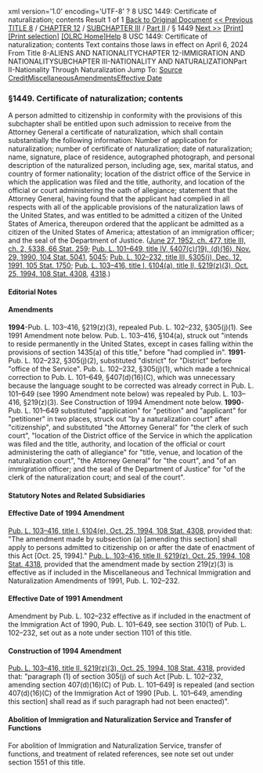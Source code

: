 xml version='1.0' encoding='UTF-8' ?
8 USC 1449: Certificate of naturalization; contents
 Result 1 of 1
[Back to Original Document](/view.xhtml;jsessionid=F928F5BB0621C5A56DB52E668597F42F)
[<< Previous](#)
 [TITLE 8](/view.xhtml;jsessionid=F928F5BB0621C5A56DB52E668597F42F?req=granuleid%3AUSC-prelim-title8&saved=%7CZ3JhbnVsZWlkOlVTQy1wcmVsaW0tdGl0bGU4LXNlY3Rpb24xNDQ5%7C%7C%7C0%7Cfalse%7Cprelim&edition=prelim) / [CHAPTER 12](/view.xhtml;jsessionid=F928F5BB0621C5A56DB52E668597F42F?req=granuleid%3AUSC-prelim-title8-chapter12&saved=%7CZ3JhbnVsZWlkOlVTQy1wcmVsaW0tdGl0bGU4LXNlY3Rpb24xNDQ5%7C%7C%7C0%7Cfalse%7Cprelim&edition=prelim) / [SUBCHAPTER III](/view.xhtml;jsessionid=F928F5BB0621C5A56DB52E668597F42F?req=granuleid%3AUSC-prelim-title8-chapter12-subchapter3&saved=%7CZ3JhbnVsZWlkOlVTQy1wcmVsaW0tdGl0bGU4LXNlY3Rpb24xNDQ5%7C%7C%7C0%7Cfalse%7Cprelim&edition=prelim) / [Part II](/view.xhtml;jsessionid=F928F5BB0621C5A56DB52E668597F42F?req=granuleid%3AUSC-prelim-title8-chapter12-subchapter3-part2&saved=%7CZ3JhbnVsZWlkOlVTQy1wcmVsaW0tdGl0bGU4LXNlY3Rpb24xNDQ5%7C%7C%7C0%7Cfalse%7Cprelim&edition=prelim) / § 1449
 [Next >>](#)
[[Print]](#)
 [[Print selection]](#)
[[OLRC Home]](/browse.xhtml;jsessionid=F928F5BB0621C5A56DB52E668597F42F)[Help](/navHelp.xhtml;jsessionid=F928F5BB0621C5A56DB52E668597F42F)
8 USC 1449: Certificate of naturalization; contents
Text contains those laws in effect on April 6, 2024
From Title 8-ALIENS AND NATIONALITYCHAPTER 12-IMMIGRATION AND NATIONALITYSUBCHAPTER III-NATIONALITY AND NATURALIZATIONPart II-Nationality Through Naturalization
Jump To: [Source Credit](#sourcecredit)[Miscellaneous](#miscellaneous-note)[Amendments](#amendment-note)[Effective Date](#effectivedate-amendment-note)
### §1449. Certificate of naturalization; contents
A person admitted to citizenship in conformity with the provisions of this subchapter shall be entitled upon such admission to receive from the Attorney General a certificate of naturalization, which shall contain substantially the following information: Number of application for naturalization; number of certificate of naturalization; date of naturalization; name, signature, place of residence, autographed photograph, and personal description of the naturalized person, including age, sex, marital status, and country of former nationality; location of the district office of the Service in which the application was filed and the title, authority, and location of the official or court administering the oath of allegiance; statement that the Attorney General, having found that the applicant had complied in all respects with all of the applicable provisions of the naturalization laws of the United States, and was entitled to be admitted a citizen of the United States of America, thereupon ordered that the applicant be admitted as a citizen of the United States of America; attestation of an immigration officer; and the seal of the Department of Justice.
([June 27, 1952, ch. 477, title III, ch. 2, §338, 66 Stat. 259](/statviewer.htm?volume=66&page=259); [Pub. L. 101–649, title IV, §407(c)(19), (d)(16), Nov. 29, 1990, 104 Stat. 5041](/statviewer.htm?volume=104&page=5041), [5045](/statviewer.htm?volume=104&page=5045); [Pub. L. 102–232, title III, §305(j), Dec. 12, 1991, 105 Stat. 1750](/statviewer.htm?volume=105&page=1750); [Pub. L. 103–416, title I, §104(a), title II, §219(z)(3), Oct. 25, 1994, 108 Stat. 4308](/statviewer.htm?volume=108&page=4308), [4318](/statviewer.htm?volume=108&page=4318).)
#### **Editorial Notes**
#### Amendments
**1994**-Pub. L. 103–416, §219(z)(3), repealed Pub. L. 102–232, §305(j)(1). See 1991 Amendment note below.
Pub. L. 103–416, §104(a), struck out "intends to reside permanently in the United States, except in cases falling within the provisions of section 1435(a) of this title," before "had complied in".
**1991**-Pub. L. 102–232, §305(j)(2), substituted "district" for "District" before "office of the Service".
Pub. L. 102–232, §305(j)(1), which made a technical correction to Pub. L. 101–649, §407(d)(16)(C), which was unnecessary because the language sought to be corrected was already correct in Pub. L. 101–649 (see 1990 Amendment note below) was repealed by Pub. L. 103–416, §219(z)(3). See Construction of 1994 Amendment note below.
**1990**-Pub. L. 101–649 substituted "application" for "petition" and "applicant" for "petitioner" in two places, struck out "by a naturalization court" after "citizenship", and substituted "the Attorney General" for "the clerk of such court", "location of the District office of the Service in which the application was filed and the title, authority, and location of the official or court administering the oath of allegiance" for "title, venue, and location of the naturalization court", "the Attorney General" for "the court", and "of an immigration officer; and the seal of the Department of Justice" for "of the clerk of the naturalization court; and seal of the court".
#### **Statutory Notes and Related Subsidiaries**
#### Effective Date of 1994 Amendment
[Pub. L. 103–416, title I, §104(e), Oct. 25, 1994, 108 Stat. 4308](/statviewer.htm?volume=108&page=4308), provided that: "The amendment made by subsection (a) [amending this section] shall apply to persons admitted to citizenship on or after the date of enactment of this Act [Oct. 25, 1994]."
[Pub. L. 103–416, title II, §219(z), Oct. 25, 1994, 108 Stat. 4318](/statviewer.htm?volume=108&page=4318), provided that the amendment made by section 219(z)(3) is effective as if included in the Miscellaneous and Technical Immigration and Naturalization Amendments of 1991, Pub. L. 102–232.
#### Effective Date of 1991 Amendment
Amendment by Pub. L. 102–232 effective as if included in the enactment of the Immigration Act of 1990, Pub. L. 101–649, see section 310(1) of Pub. L. 102–232, set out as a note under section 1101 of this title.
#### Construction of 1994 Amendment
[Pub. L. 103–416, title II, §219(z)(3), Oct. 25, 1994, 108 Stat. 4318](/statviewer.htm?volume=108&page=4318), provided that: "paragraph (1) of section 305(j) of such Act [Pub. L. 102–232, amending section 407(d)(16)(C) of Pub. L. 101–649] is repealed (and section 407(d)(16)(C) of the Immigration Act of 1990 [Pub. L. 101–649, amending this section] shall read as if such paragraph had not been enacted)".
#### Abolition of Immigration and Naturalization Service and Transfer of Functions
For abolition of Immigration and Naturalization Service, transfer of functions, and treatment of related references, see note set out under section 1551 of this title.
